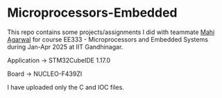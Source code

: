 # Microprocessors-Embedded
This repo contains some projects/assignments I did with teammate [Mahi Agarwal](https://github.com/MahiAgarwal26) for course EE333 -  Microprocessors and Embedded Systems during Jan-Apr 2025 at IIT Gandhinagar.

Application -> STM32CubeIDE 1.17.0

Board -> NUCLEO-F439ZI

I have uploaded only the C and IOC files.
